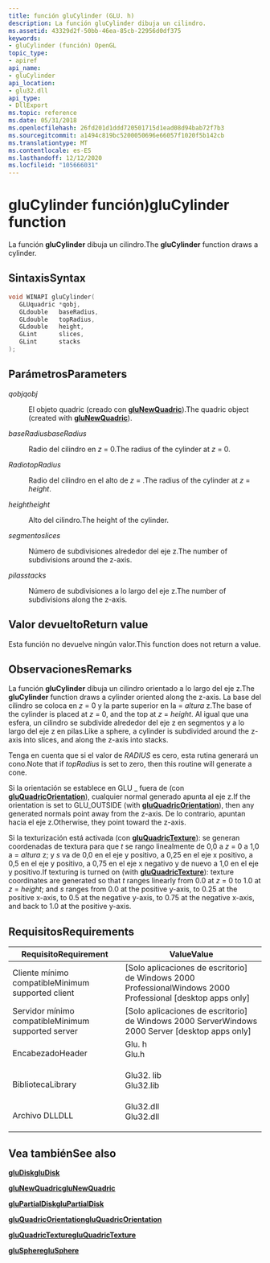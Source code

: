 ```yaml
---
title: función gluCylinder (GLU. h)
description: La función gluCylinder dibuja un cilindro.
ms.assetid: 43329d2f-50bb-46ea-85cb-22956d0df375
keywords:
- gluCylinder (función) OpenGL
topic_type:
- apiref
api_name:
- gluCylinder
api_location:
- glu32.dll
api_type:
- DllExport
ms.topic: reference
ms.date: 05/31/2018
ms.openlocfilehash: 26fd201d1ddd720501715d1ead08d94bab72f7b3
ms.sourcegitcommit: a1494c819bc5200050696e66057f1020f5b142cb
ms.translationtype: MT
ms.contentlocale: es-ES
ms.lasthandoff: 12/12/2020
ms.locfileid: "105666031"
---
```

# <a name="glucylinder-function"></a><span data-ttu-id="1f953-104">gluCylinder función)</span><span class="sxs-lookup"><span data-stu-id="1f953-104">gluCylinder function</span></span>

<span data-ttu-id="1f953-105">La función **gluCylinder** dibuja un cilindro.</span><span class="sxs-lookup"><span data-stu-id="1f953-105">The **gluCylinder** function draws a cylinder.</span></span>

## <a name="syntax"></a><span data-ttu-id="1f953-106">Sintaxis</span><span class="sxs-lookup"><span data-stu-id="1f953-106">Syntax</span></span>


```C++
void WINAPI gluCylinder(
   GLUquadric *qobj,
   GLdouble   baseRadius,
   GLdouble   topRadius,
   GLdouble   height,
   GLint      slices,
   GLint      stacks
);
```



## <a name="parameters"></a><span data-ttu-id="1f953-107">Parámetros</span><span class="sxs-lookup"><span data-stu-id="1f953-107">Parameters</span></span>

<dl> <dt>

<span data-ttu-id="1f953-108">*qobj*</span><span class="sxs-lookup"><span data-stu-id="1f953-108">*qobj*</span></span> 
</dt> <dd>

<span data-ttu-id="1f953-109">El objeto quadric (creado con [**gluNewQuadric**](glunewquadric.md)).</span><span class="sxs-lookup"><span data-stu-id="1f953-109">The quadric object (created with [**gluNewQuadric**](glunewquadric.md)).</span></span>

</dd> <dt>

<span data-ttu-id="1f953-110">*baseRadius*</span><span class="sxs-lookup"><span data-stu-id="1f953-110">*baseRadius*</span></span> 
</dt> <dd>

<span data-ttu-id="1f953-111">Radio del cilindro en *z* = 0.</span><span class="sxs-lookup"><span data-stu-id="1f953-111">The radius of the cylinder at *z* = 0.</span></span>

</dd> <dt>

<span data-ttu-id="1f953-112">*Radio*</span><span class="sxs-lookup"><span data-stu-id="1f953-112">*topRadius*</span></span> 
</dt> <dd>

<span data-ttu-id="1f953-113">Radio del cilindro en el alto de *z*  =  .</span><span class="sxs-lookup"><span data-stu-id="1f953-113">The radius of the cylinder at *z* = *height*.</span></span>

</dd> <dt>

<span data-ttu-id="1f953-114">*height*</span><span class="sxs-lookup"><span data-stu-id="1f953-114">*height*</span></span> 
</dt> <dd>

<span data-ttu-id="1f953-115">Alto del cilindro.</span><span class="sxs-lookup"><span data-stu-id="1f953-115">The height of the cylinder.</span></span>

</dd> <dt>

<span data-ttu-id="1f953-116">*segmento*</span><span class="sxs-lookup"><span data-stu-id="1f953-116">*slices*</span></span> 
</dt> <dd>

<span data-ttu-id="1f953-117">Número de subdivisiones alrededor del eje z.</span><span class="sxs-lookup"><span data-stu-id="1f953-117">The number of subdivisions around the z-axis.</span></span>

</dd> <dt>

<span data-ttu-id="1f953-118">*pilas*</span><span class="sxs-lookup"><span data-stu-id="1f953-118">*stacks*</span></span> 
</dt> <dd>

<span data-ttu-id="1f953-119">Número de subdivisiones a lo largo del eje z.</span><span class="sxs-lookup"><span data-stu-id="1f953-119">The number of subdivisions along the z-axis.</span></span>

</dd> </dl>

## <a name="return-value"></a><span data-ttu-id="1f953-120">Valor devuelto</span><span class="sxs-lookup"><span data-stu-id="1f953-120">Return value</span></span>

<span data-ttu-id="1f953-121">Esta función no devuelve ningún valor.</span><span class="sxs-lookup"><span data-stu-id="1f953-121">This function does not return a value.</span></span>

## <a name="remarks"></a><span data-ttu-id="1f953-122">Observaciones</span><span class="sxs-lookup"><span data-stu-id="1f953-122">Remarks</span></span>

<span data-ttu-id="1f953-123">La función **gluCylinder** dibuja un cilindro orientado a lo largo del eje z.</span><span class="sxs-lookup"><span data-stu-id="1f953-123">The **gluCylinder** function draws a cylinder oriented along the z-axis.</span></span> <span data-ttu-id="1f953-124">La base del cilindro se coloca en *z* = 0 y la parte superior en la   =  *altura* z.</span><span class="sxs-lookup"><span data-stu-id="1f953-124">The base of the cylinder is placed at *z* = 0, and the top at *z* = *height*.</span></span> <span data-ttu-id="1f953-125">Al igual que una esfera, un cilindro se subdivide alrededor del eje z en segmentos y a lo largo del eje z en pilas.</span><span class="sxs-lookup"><span data-stu-id="1f953-125">Like a sphere, a cylinder is subdivided around the z-axis into slices, and along the z-axis into stacks.</span></span>

<span data-ttu-id="1f953-126">Tenga en cuenta que si el valor de *RADIUS* es cero, esta rutina generará un cono.</span><span class="sxs-lookup"><span data-stu-id="1f953-126">Note that if *topRadius* is set to zero, then this routine will generate a cone.</span></span>

<span data-ttu-id="1f953-127">Si la orientación se establece en GLU \_ fuera de (con [**gluQuadricOrientation**](gluquadricorientation.md)), cualquier normal generado apunta al eje z.</span><span class="sxs-lookup"><span data-stu-id="1f953-127">If the orientation is set to GLU\_OUTSIDE (with [**gluQuadricOrientation**](gluquadricorientation.md)), then any generated normals point away from the z-axis.</span></span> <span data-ttu-id="1f953-128">De lo contrario, apuntan hacia el eje z.</span><span class="sxs-lookup"><span data-stu-id="1f953-128">Otherwise, they point toward the z-axis.</span></span>

<span data-ttu-id="1f953-129">Si la texturización está activada (con [**gluQuadricTexture**](gluquadrictexture.md)): se generan coordenadas de textura para que *t* se rango linealmente de 0,0 a *z* = 0 a 1,0 a  =  *altura* z; y *s* va de 0,0 en el eje y positivo, a 0,25 en el eje x positivo, a 0,5 en el eje y positivo, a 0,75 en el eje x negativo y de nuevo a 1,0 en el eje y positivo.</span><span class="sxs-lookup"><span data-stu-id="1f953-129">If texturing is turned on (with [**gluQuadricTexture**](gluquadrictexture.md)): texture coordinates are generated so that *t* ranges linearly from 0.0 at *z* = 0 to 1.0 at *z* = *height*; and *s* ranges from 0.0 at the positive y-axis, to 0.25 at the positive x-axis, to 0.5 at the negative y-axis, to 0.75 at the negative x-axis, and back to 1.0 at the positive y-axis.</span></span>

## <a name="requirements"></a><span data-ttu-id="1f953-130">Requisitos</span><span class="sxs-lookup"><span data-stu-id="1f953-130">Requirements</span></span>



| <span data-ttu-id="1f953-131">Requisito</span><span class="sxs-lookup"><span data-stu-id="1f953-131">Requirement</span></span> | <span data-ttu-id="1f953-132">Value</span><span class="sxs-lookup"><span data-stu-id="1f953-132">Value</span></span> |
|-------------------------------------|--------------------------------------------------------------------------------------|
| <span data-ttu-id="1f953-133">Cliente mínimo compatible</span><span class="sxs-lookup"><span data-stu-id="1f953-133">Minimum supported client</span></span><br/> | <span data-ttu-id="1f953-134">\[Solo aplicaciones de escritorio\] de Windows 2000 Professional</span><span class="sxs-lookup"><span data-stu-id="1f953-134">Windows 2000 Professional \[desktop apps only\]</span></span><br/>                           |
| <span data-ttu-id="1f953-135">Servidor mínimo compatible</span><span class="sxs-lookup"><span data-stu-id="1f953-135">Minimum supported server</span></span><br/> | <span data-ttu-id="1f953-136">\[Solo aplicaciones de escritorio\] de Windows 2000 Server</span><span class="sxs-lookup"><span data-stu-id="1f953-136">Windows 2000 Server \[desktop apps only\]</span></span><br/>                                 |
| <span data-ttu-id="1f953-137">Encabezado</span><span class="sxs-lookup"><span data-stu-id="1f953-137">Header</span></span><br/>                   | <dl> <span data-ttu-id="1f953-138"><dt>Glu. h</dt></span><span class="sxs-lookup"><span data-stu-id="1f953-138"><dt>Glu.h</dt></span></span> </dl>     |
| <span data-ttu-id="1f953-139">Biblioteca</span><span class="sxs-lookup"><span data-stu-id="1f953-139">Library</span></span><br/>                  | <dl> <span data-ttu-id="1f953-140"><dt>Glu32. lib</dt></span><span class="sxs-lookup"><span data-stu-id="1f953-140"><dt>Glu32.lib</dt></span></span> </dl> |
| <span data-ttu-id="1f953-141">Archivo DLL</span><span class="sxs-lookup"><span data-stu-id="1f953-141">DLL</span></span><br/>                      | <dl> <span data-ttu-id="1f953-142"><dt>Glu32.dll</dt></span><span class="sxs-lookup"><span data-stu-id="1f953-142"><dt>Glu32.dll</dt></span></span> </dl> |



## <a name="see-also"></a><span data-ttu-id="1f953-143">Vea también</span><span class="sxs-lookup"><span data-stu-id="1f953-143">See also</span></span>

<dl> <dt>

[<span data-ttu-id="1f953-144">**gluDisk**</span><span class="sxs-lookup"><span data-stu-id="1f953-144">**gluDisk**</span></span>](gludisk.md)
</dt> <dt>

[<span data-ttu-id="1f953-145">**gluNewQuadric**</span><span class="sxs-lookup"><span data-stu-id="1f953-145">**gluNewQuadric**</span></span>](glunewquadric.md)
</dt> <dt>

[<span data-ttu-id="1f953-146">**gluPartialDisk**</span><span class="sxs-lookup"><span data-stu-id="1f953-146">**gluPartialDisk**</span></span>](glupartialdisk.md)
</dt> <dt>

[<span data-ttu-id="1f953-147">**gluQuadricOrientation**</span><span class="sxs-lookup"><span data-stu-id="1f953-147">**gluQuadricOrientation**</span></span>](gluquadricorientation.md)
</dt> <dt>

[<span data-ttu-id="1f953-148">**gluQuadricTexture**</span><span class="sxs-lookup"><span data-stu-id="1f953-148">**gluQuadricTexture**</span></span>](gluquadrictexture.md)
</dt> <dt>

[<span data-ttu-id="1f953-149">**gluSphere**</span><span class="sxs-lookup"><span data-stu-id="1f953-149">**gluSphere**</span></span>](glusphere.md)
</dt> </dl>

 

 





